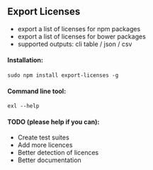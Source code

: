 ## Export Licenses

- export a list of licenses for npm packages
- export a list of licenses for bower packages
- supported outputs: cli table / json / csv

#### Installation:

`sudo npm install export-licenses -g`

#### Command line tool:

`exl --help`

#### TODO (please help if you can):

- Create test suites
- Add more licences
- Better detection of licences
- Better documentation